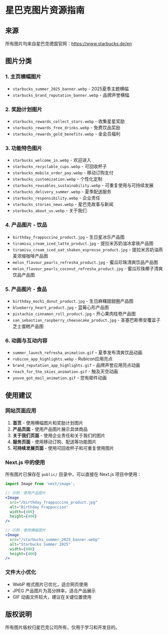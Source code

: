 # 星巴克图片资源指南

## 来源
所有图片均来自星巴克德国官网：https://www.starbucks.de/en

## 图片分类

### 1. 主页横幅图片
- `starbucks_summer_2025_banner.webp` - 2025夏季主题横幅
- `starbucks_brand_reputation_banner.webp` - 品牌声誉横幅

### 2. 奖励计划图片
- `starbucks_rewards_collect_stars.webp` - 收集星星奖励
- `starbucks_rewards_free_drinks.webp` - 免费饮品奖励
- `starbucks_rewards_gold_benefits.webp` - 金会员福利

### 3. 功能特色图片
- `starbucks_welcome_in.webp` - 欢迎进入
- `starbucks_recyclable_cups.webp` - 可回收杯子
- `starbucks_mobile_order_pay.webp` - 移动订购支付
- `starbucks_customization.webp` - 个性化定制
- `starbucks_reusables_sustainability.webp` - 可重复使用与可持续发展
- `starbucks_delivery_summer.webp` - 夏季配送服务
- `starbucks_responsibility.webp` - 企业责任
- `starbucks_stories_news.webp` - 星巴克故事与新闻
- `starbucks_about_us.webp` - 关于我们

### 4. 产品图片 - 饮品
- `birthday_frappuccino_product.jpg` - 生日星冰乐产品图
- `tiramisu_cream_iced_latte_product.jpg` - 提拉米苏奶油冰拿铁产品图
- `tiramisu_cream_iced_oat_shaken_espresso_product.jpg` - 提拉米苏奶油燕麦浓缩咖啡产品图
- `melon_flavour_pearls_refresha_product.jpg` - 蜜瓜珍珠清爽饮品产品图
- `melon_flavour_pearls_coconut_refresha_product.jpg` - 蜜瓜珍珠椰子清爽饮品产品图

### 5. 产品图片 - 食品
- `birthday_mochi_donut_product.jpg` - 生日麻糬甜甜圈产品图
- `blueberry_heart_product.jpg` - 蓝莓心形产品图
- `pistachio_cinnamon_roll_product.jpg` - 开心果肉桂卷产品图
- `san_sebastian_raspberry_cheesecake_product.jpg` - 圣塞巴斯蒂安覆盆子芝士蛋糕产品图

### 6. 动画与互动内容
- `summer_launch_refresha_animation.gif` - 夏季发布清爽饮品动画
- `rubicon_app_highlights.webp` - Rubicon应用亮点
- `brand_reputation_app_highlights.gif` - 品牌声誉应用亮点动画
- `reach_for_the_skies_animation.gif` - 触及天空动画
- `youve_got_mail_animation.gif` - 您有邮件动画

## 使用建议

### 网站页面应用
1. **首页** - 使用横幅图片和奖励计划图片
2. **产品页面** - 使用产品图片展示具体商品
3. **关于我们页面** - 使用企业责任和关于我们的图片
4. **服务页面** - 使用移动订购、配送等功能图片
5. **可持续发展页面** - 使用可回收杯子和可重复使用图片

### Next.js 中的使用
所有图片已保存在 `public/` 目录中，可以直接在 Next.js 项目中使用：

```jsx
import Image from 'next/image';

// 示例：使用产品图片
<Image 
  src="/birthday_frappuccino_product.jpg" 
  alt="Birthday Frappuccino" 
  width={400} 
  height={400} 
/>

// 示例：使用横幅图片
<Image 
  src="/starbucks_summer_2025_banner.webp" 
  alt="Starbucks Summer 2025" 
  width={800} 
  height={400} 
/>
```

### 文件大小优化
- WebP 格式图片已优化，适合网页使用
- JPEG 产品图片为高分辨率，适合产品展示
- GIF 动画文件较大，建议在关键位置使用

## 版权说明
所有图片版权归星巴克公司所有，仅用于学习和开发目的。 